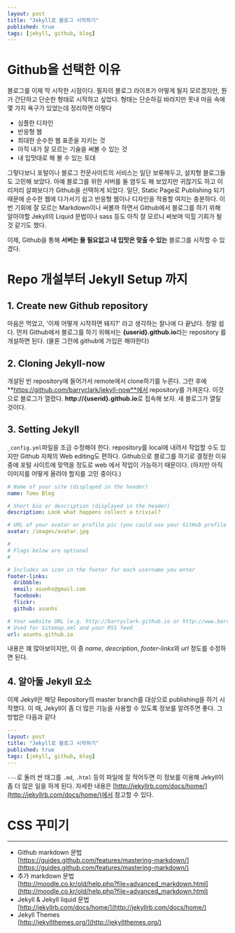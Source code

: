 ```yaml
---
layout: post
title: "Jekyll로 블로그 시작하기"
published: true
tags: [jekyll, github, blog]
---
```


# Github을 선택한 이유
블로그를 이제 막 시작한 시점이다. 필자의 블로그 라이프가 어떻게 될지 모르겠지만, 뭔가 간단하고 단순한 형태로 시작하고 싶었다. 형태는 단순하길 바라지만 못내 마음 속에 몇 가지 욕구가 있었는데 정리하면 이렇다

- 심플한 디자인
- 반응형 웹
- 최대한 순수한 웹 표준을 지키는 것
- 아직 내가 잘 모르는 기술을 써볼 수 있는 것
- 내 입맛대로 해 볼 수 있는 토대

그렇다보니 포털이나 블로그 전문사이트의 서비스는 일단 보류해두고, 설치형 블로그들도 고민해 보았다. 아예 블로그를 위한 서버를 둘 염두도 해 보았지만 귀찮기도 하고 이리저리 살펴보다가 Github을 선택하게 되었다. 일단, Static Page로 Publishing 되기 때문에 순수한 웹에 다가서기 쉽고 반응형 웹이나 디자인을 적용할 여지는 충분하다. 이번 기회에 잘 모르는 Markdown이나 써볼까 하면서 Github에서 블로그를 하기 위해 알아야할 Jekyll의 Liquid 문법이나 sass 등도 아직 잘 모르니 써보며 익힐 기회가 될 것 같기도 했다.

이제, Github을 통해 **서버는 둘 필요없고 내 입맛은 맞출 수 있는** 블로그를 시작할 수 있겠다.

<!-- more -->

# Repo 개설부터 Jekyll Setup 까지
## 1. Create new Github repository  
마음은 먹었고, '이제 어떻게 시작하면 돼지?' 라고 생각하는 찰나에 다 끝났다. 정말 쉽다. 먼저 Github에서 블로그를 하기 위해서는 **{userid}.github.io**라는 repository 를 개설하면 된다. (물론 그전에 github에 가입은 해야한다)

## 2. Cloning Jekyll-now  
개설된 빈 repository에 들어가서 remote에서 clone하기를 누른다. 그런 후에 **https://github.com/barryclark/jekyll-now**에서 repository를 가져온다. 이것으로 블로그가 열렸다. **http://{userid}.github.io**로 접속해 보자. 새 블로그가 열릴 것이다.

## 3. Setting Jekyll  
`_config.yml`파일을 조금 수정해야 한다. repository를 local에 내려서 작업할 수도 있지만 Github 자체의 Web editing도 편하다. Github으로 블로그를 하기로 결정한 이유 중에 포털 사이트에 맞먹을 정도로 web 에서 작업이 가능하기 때문이다. (하지만 아직 이미지를 어떻게 올려야 할지를 고민 중이다.)

```yaml
# Name of your site (displayed in the header)
name: Tomo Blog

# Short bio or description (displayed in the header)
description: Look what happens collect a trivial?

# URL of your avatar or profile pic (you could use your GitHub profile pic)
avatar: /images/avatar.jpg

#
# Flags below are optional
#

# Includes an icon in the footer for each username you enter
footer-links:
  dribbble:
  email: asunhs@gmail.com
  facebook:
  flickr:
  github: asunhs

# Your website URL (e.g. http://barryclark.github.io or http://www.barryclark.co)
# Used for Sitemap.xml and your RSS feed
url: asunhs.github.io
```

내용은 꽤 많아보이지만, 이 중 *name*, *description*, *footer-links*와 *url* 정도를 수정하면 된다.

## 4. 알아둘 Jekyll 요소  
이제 Jekyll은 해당 Repository의 master branch를 대상으로 publishing을 하기 시작했다. 이 때, Jekyll이 좀 더 많은 기능을 사용할 수 있도록 정보를 알려주면 좋다. 그 방법은 다음과 같다

```yaml
---
layout: post
title: "Jekyll로 블로그 시작하기"
published: true
tags: [jekyll, github, blog]
---
```

`---`로 둘러 싼 태그를 `.md`, `.html` 등의 파일에 잘 적어두면 이 정보를 이용해 Jekyll이 좀 더 많은 일을 하게 된다. 자세한 내용은 [http://jekyllrb.com/docs/home/](http://jekyllrb.com/docs/home/)에서 참고할 수 있다.

# CSS 꾸미기


---------------------------------------

- Github markdown 문법  
  [https://guides.github.com/features/mastering-markdown/](https://guides.github.com/features/mastering-markdown/)
- 추가 markdown 문법  
  [http://moodle.co.kr/old/help.php?file=advanced_markdown.html](http://moodle.co.kr/old/help.php?file=advanced_markdown.html)
- Jekyll & Jekyll liquid 문법  
  [http://jekyllrb.com/docs/home/](http://jekyllrb.com/docs/home/)
- Jekyll Themes  
  [http://jekyllthemes.org/](http://jekyllthemes.org/)
